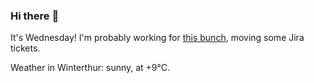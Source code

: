 ### Hi there :wave:

It's Wednesday! I'm probably working for [this bunch](https://github.com/kohofinancial), moving some Jira tickets.

Weather in Winterthur: sunny, at +9°C.
